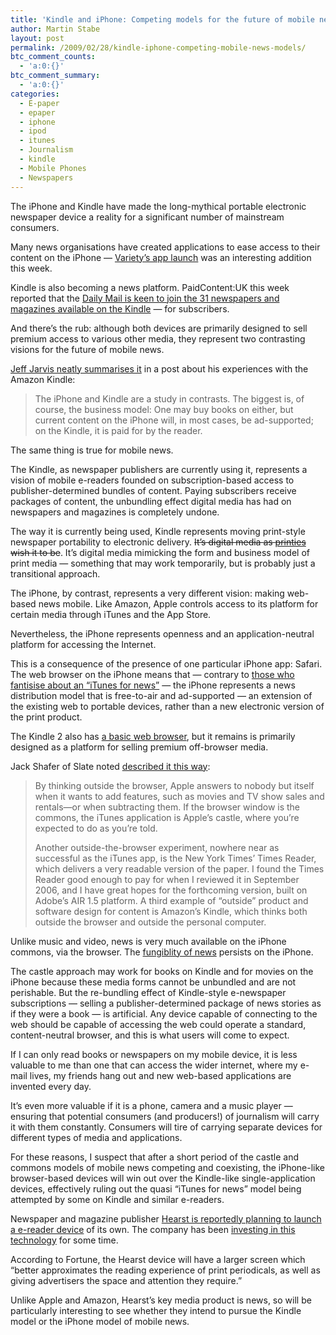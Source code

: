 ```yaml
---
title: 'Kindle and iPhone: Competing models for the future of mobile news'
author: Martin Stabe
layout: post
permalink: /2009/02/28/kindle-iphone-competing-mobile-news-models/
btc_comment_counts:
  - 'a:0:{}'
btc_comment_summary:
  - 'a:0:{}'
categories:
  - E-paper
  - epaper
  - iphone
  - ipod
  - itunes
  - Journalism
  - kindle
  - Mobile Phones
  - Newspapers
---
```

The iPhone and Kindle have made the long-mythical portable electronic newspaper device a reality for a significant number of mainstream consumers.

Many news organisations have created applications to ease access to their content on the iPhone — [Variety&#8217;s app launch][1] was an interesting addition this week.

Kindle is also becoming a news platform. PaidContent:UK this week reported that the [Daily Mail is keen to join the 31 newspapers and magazines available on the Kindle][2] — for subscribers.

And there&#8217;s the rub: although both devices are primarily designed to sell premium access to various other media, they represent two contrasting visions for the future of mobile news.

[Jeff Jarvis neatly summarises it][3] in a post about his experiences with the Amazon Kindle:

> The iPhone and Kindle are a study in contrasts. The biggest is, of course, the business model: One may buy books on either, but current content on the iPhone will, in most cases, be ad-supported; on the Kindle, it is paid for by the reader.

The same thing is true for mobile news.

The Kindle, as newspaper publishers are currently using it, represents a vision of mobile e-readers founded on subscription-based access to publisher-determined bundles of content. Paying subscribers receive packages of content, the unbundling effect digital media has had on newspapers and magazines is completely undone. 

The way it is currently being used, Kindle represents moving print-style newspaper portability to electronic delivery. <s>It&#8217;s digital media as [printies][4] wish it to be</s>. It&#8217;s digital media mimicking the form and business model of print media — something that may work temporarily, but is probably just a transitional approach.

The iPhone, by contrast, represents a very different vision: making web-based news mobile. Like Amazon, Apple controls access to its platform for certain media through iTunes and the App Store.

Nevertheless, the iPhone represents openness and an application-neutral platform for accessing the Internet. 

This is a consequence of the presence of one particular iPhone app: Safari. The web browser on the iPhone means that — contrary to [those who fantisise about an &#8220;iTunes for news&#8221;][5] — the iPhone represents a news distribution model that is free-to-air and ad-supported — an extension of the existing web to portable devices, rather than a new electronic version of the print product.

The Kindle 2 also has [a basic web browser][6], but it remains is primarily designed as a platform for selling premium off-browser media.

Jack Shafer of Slate noted [described it this way][7]: 

> By thinking outside the browser, Apple answers to nobody but itself when it wants to add features, such as movies and TV show sales and rentals—or when subtracting them. If the browser window is the commons, the iTunes application is Apple&#8217;s castle, where you&#8217;re expected to do as you&#8217;re told.
> 
> Another outside-the-browser experiment, nowhere near as successful as the iTunes app, is the New York Times&#8217; Times Reader, which delivers a very readable version of the paper. I found the Times Reader good enough to pay for when I reviewed it in September 2006, and I have great hopes for the forthcoming version, built on Adobe&#8217;s AIR 1.5 platform. A third example of &#8220;outside&#8221; product and software design for content is Amazon&#8217;s Kindle, which thinks both outside the browser and outside the personal computer. 

Unlike music and video, news is very much available on the iPhone commons, via the browser. The [fungiblity of news][8] persists on the iPhone.

The castle approach may work for books on Kindle and for movies on the iPhone because these media forms cannot be unbundled and are not perishable. But the re-bundling effect of Kindle-style e-newspaper subscriptions — selling a publisher-determined package of news stories as if they were a book — is artificial. Any device capable of connecting to the web should be capable of accessing the web could operate a standard, content-neutral browser, and this is what users will come to expect.

If I can only read books or newspapers on my mobile device, it is less valuable to me than one that can access the wider internet, where my e-mail lives, my friends hang out and new web-based applications are invented every day. 

It&#8217;s even more valuable if it is a phone, camera and a music player — ensuring that potential consumers (and producers!) of journalism will carry it with them constantly. Consumers will tire of carrying separate devices for different types of media and applications. 

For these reasons, I suspect that after a short period of the castle and commons models of mobile news competing and coexisting, the iPhone-like browser-based devices will win out over the Kindle-like single-application devices, effectively ruling out the quasi &#8220;iTunes for news&#8221; model being attempted by some on Kindle and similar e-readers.

Newspaper and magazine publisher [Hearst is reportedly planning to launch a e-reader device][9] of its own. The company has been [investing in this technology][10] for some time.

According to Fortune, the Hearst device will have a larger screen which &#8220;better approximates the reading experience of print periodicals, as well as giving advertisers the space and attention they require.&#8221;

Unlike Apple and Amazon, Hearst&#8217;s key media product is news, so will be particularly interesting to see whether they intend to pursue the Kindle model or the iPhone model of mobile news.

 [1]: http://blogs.newsgator.com/daily/2009/02/newsgator-power.html
 [2]: http://www.paidcontent.co.uk/entry/419-daily-mail-keen-on-kindle-in-both-us-and-uk/
 [3]: http://www.buzzmachine.com/2009/02/27/me-and-my-kindle/
 [4]: http://recoveringjournalist.typepad.com/recovering_journalist/2008/08/beware-the-printies.html
 [5]: http://www.nytimes.com/2009/01/12/business/media/12carr.html
 [6]: http://www.amazon.com/Kindle-Amazons-Wireless-Reading-Generation/dp/B00154JDAI
 [7]: http://www.slate.com/id/2211486/pagenum/all/
 [8]: http://www.charlesarthur.com/blog/?p=1101
 [9]: http://money.cnn.com/2009/02/27/technology/copeland_hearst.fortune/index.htm
 [10]: http://www.washingtonpost.com/wp-dyn/content/article/2008/04/04/AR2008040402584.html